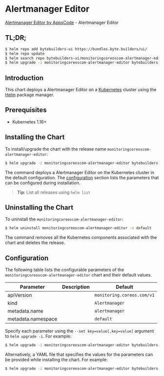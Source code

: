 # Alertmanager Editor

[Alertmanager Editor by AppsCode](https://byte.builders) - Alertmanager Editor

## TL;DR;

```bash
$ helm repo add bytebuilders-ui https://bundles.byte.builders/ui/
$ helm repo update
$ helm search repo bytebuilders-ui/monitoringcoreoscom-alertmanager-editor --version=v0.4.2
$ helm upgrade -i monitoringcoreoscom-alertmanager-editor bytebuilders-ui/monitoringcoreoscom-alertmanager-editor -n default --create-namespace --version=v0.4.2
```

## Introduction

This chart deploys a Alertmanager Editor on a [Kubernetes](http://kubernetes.io) cluster using the [Helm](https://helm.sh) package manager.

## Prerequisites

- Kubernetes 1.16+

## Installing the Chart

To install/upgrade the chart with the release name `monitoringcoreoscom-alertmanager-editor`:

```bash
$ helm upgrade -i monitoringcoreoscom-alertmanager-editor bytebuilders-ui/monitoringcoreoscom-alertmanager-editor -n default --create-namespace --version=v0.4.2
```

The command deploys a Alertmanager Editor on the Kubernetes cluster in the default configuration. The [configuration](#configuration) section lists the parameters that can be configured during installation.

> **Tip**: List all releases using `helm list`

## Uninstalling the Chart

To uninstall the `monitoringcoreoscom-alertmanager-editor`:

```bash
$ helm uninstall monitoringcoreoscom-alertmanager-editor -n default
```

The command removes all the Kubernetes components associated with the chart and deletes the release.

## Configuration

The following table lists the configurable parameters of the `monitoringcoreoscom-alertmanager-editor` chart and their default values.

|     Parameter      | Description |                Default                |
|--------------------|-------------|---------------------------------------|
| apiVersion         |             | <code>monitoring.coreos.com/v1</code> |
| kind               |             | <code>Alertmanager</code>             |
| metadata.name      |             | <code>alertmanager</code>             |
| metadata.namespace |             | <code>default</code>                  |


Specify each parameter using the `--set key=value[,key=value]` argument to `helm upgrade -i`. For example:

```bash
$ helm upgrade -i monitoringcoreoscom-alertmanager-editor bytebuilders-ui/monitoringcoreoscom-alertmanager-editor -n default --create-namespace --version=v0.4.2 --set apiVersion=monitoring.coreos.com/v1
```

Alternatively, a YAML file that specifies the values for the parameters can be provided while
installing the chart. For example:

```bash
$ helm upgrade -i monitoringcoreoscom-alertmanager-editor bytebuilders-ui/monitoringcoreoscom-alertmanager-editor -n default --create-namespace --version=v0.4.2 --values values.yaml
```
